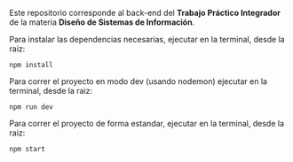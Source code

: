 Este repositorio corresponde al back-end del **Trabajo Práctico Integrador** de la materia **Diseño de Sistemas de Información**.

Para instalar las dependencias necesarias, ejecutar en la terminal, desde la raiz:

```
npm install
```

Para correr el proyecto en modo dev (usando nodemon) ejecutar en la terminal, desde la raiz:

```
npm run dev
```

Para correr el proyecto de forma estandar, ejecutar en la terminal, desde la raiz:

```
npm start
```
